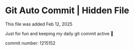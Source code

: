 # Git Auto Commit | Hidden File

This file was added Feb 12, 2025

Just for fun and keeping my daily git commit active 🤪

commit number: 1215152
